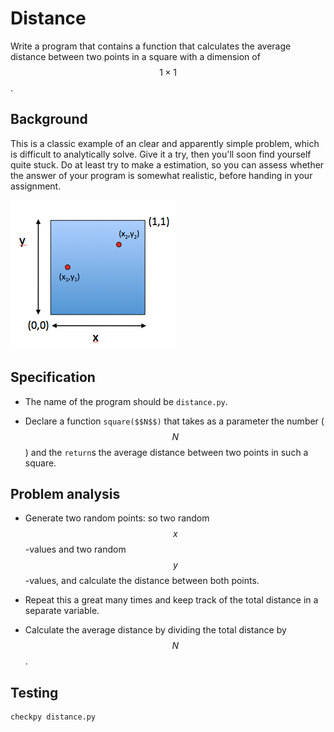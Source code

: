 # Distance

Write a program that contains a function that calculates the average distance between two points in a square with a dimension of $$1\times 1$$.


## Background

This is a classic example of an clear and apparently simple problem, which is difficult to analytically solve. Give it a try, then you'll soon find yourself quite stuck. Do at least try to make a estimation, so you can assess whether the answer of your program is somewhat realistic, before handing in your assignment.

![](vierkant.png)


## Specification

* The name of the program should be `distance.py`.

* Declare a function `square($$N$$)` that takes as a parameter the number ($$N$$) and the `return`s the average distance between two points in such a square.


## Problem analysis

* Generate two random points: so two random $$x$$-values and two random $$y$$-values, and calculate the distance between both points.

* Repeat this a great many times and keep track of the total distance in a separate variable.

* Calculate the average distance by dividing the total distance by $$N$$.


## Testing

	checkpy distance.py
